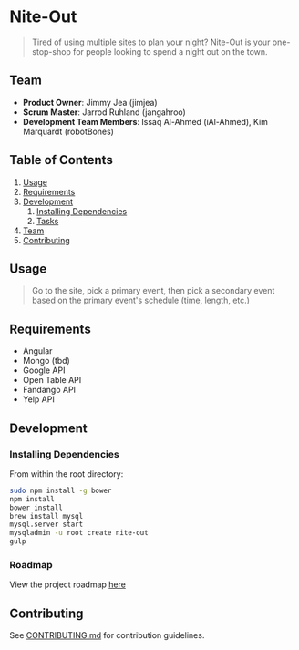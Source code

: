 # Nite-Out

> Tired of using multiple sites to plan your night? Nite-Out is your one-stop-shop for people looking to spend a night out on the town. 

## Team

  - __Product Owner__: Jimmy Jea (jimjea)
  - __Scrum Master__: Jarrod Ruhland (jangahroo)
  - __Development Team Members__: Issaq Al-Ahmed (iAl-Ahmed), Kim Marquardt (robotBones)

## Table of Contents

1. [Usage](#Usage)
1. [Requirements](#requirements)
1. [Development](#development)
    1. [Installing Dependencies](#installing-dependencies)
    1. [Tasks](#tasks)
1. [Team](#team)
1. [Contributing](#contributing)

## Usage

> Go to the site, pick a primary event, then pick a secondary event based on the primary event's schedule (time, length, etc.)

## Requirements

- Angular
- Mongo (tbd)
- Google API
- Open Table API
- Fandango API
- Yelp API

## Development

### Installing Dependencies

From within the root directory:

```sh
sudo npm install -g bower
npm install
bower install
brew install mysql
mysql.server start
mysqladmin -u root create nite-out
gulp
```

### Roadmap

View the project roadmap [here](https://github.com/NiteOut/nite-out/issues)


## Contributing

See [CONTRIBUTING.md](CONTRIBUTING.md) for contribution guidelines.
